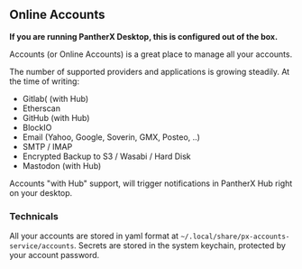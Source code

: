 ---
---

## Online Accounts

**If you are running PantherX Desktop, this is configured out of the box.**

Accounts (or Online Accounts) is a great place to manage all your accounts.

The number of supported providers and applications is growing steadily. At the time of writing:

- Gitlab( (with Hub)
- Etherscan
- GitHub (with Hub)
- BlockIO
- Email (Yahoo, Google, Soverin, GMX, Posteo, ..)
- SMTP / IMAP
- Encrypted Backup to S3 / Wasabi / Hard Disk
- Mastodon (with Hub)

Accounts "with Hub" support, will trigger notifications in PantherX Hub right on your desktop.

### Technicals

All your accounts are stored in yaml format at `~/.local/share/px-accounts-service/accounts`. Secrets are stored in the system keychain, protected by your account password.
